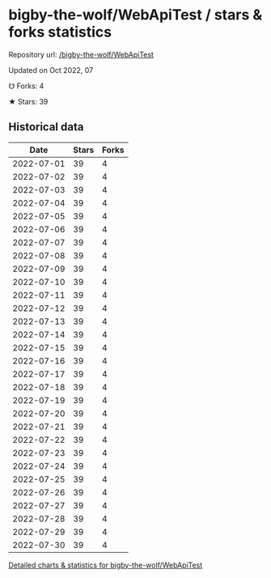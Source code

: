 # bigby-the-wolf/WebApiTest / stars & forks statistics

Repository url: [/bigby-the-wolf/WebApiTest](https://github.com/bigby-the-wolf/WebApiTest)

Updated on Oct 2022, 07

☋ Forks: 4

★ Stars: 39

## Historical data
| Date | Stars | Forks |
|------|-------|-------|
| 2022-07-01 | 39 | 4 | 
| 2022-07-02 | 39 | 4 | 
| 2022-07-03 | 39 | 4 | 
| 2022-07-04 | 39 | 4 | 
| 2022-07-05 | 39 | 4 | 
| 2022-07-06 | 39 | 4 | 
| 2022-07-07 | 39 | 4 | 
| 2022-07-08 | 39 | 4 | 
| 2022-07-09 | 39 | 4 | 
| 2022-07-10 | 39 | 4 | 
| 2022-07-11 | 39 | 4 | 
| 2022-07-12 | 39 | 4 | 
| 2022-07-13 | 39 | 4 | 
| 2022-07-14 | 39 | 4 | 
| 2022-07-15 | 39 | 4 | 
| 2022-07-16 | 39 | 4 | 
| 2022-07-17 | 39 | 4 | 
| 2022-07-18 | 39 | 4 | 
| 2022-07-19 | 39 | 4 | 
| 2022-07-20 | 39 | 4 | 
| 2022-07-21 | 39 | 4 | 
| 2022-07-22 | 39 | 4 | 
| 2022-07-23 | 39 | 4 | 
| 2022-07-24 | 39 | 4 | 
| 2022-07-25 | 39 | 4 | 
| 2022-07-26 | 39 | 4 | 
| 2022-07-27 | 39 | 4 | 
| 2022-07-28 | 39 | 4 | 
| 2022-07-29 | 39 | 4 | 
| 2022-07-30 | 39 | 4 | 


[Detailed charts & statistics for bigby-the-wolf/WebApiTest](https://reviewgithub.com/rep/bigby-the-wolf/WebApiTest)
